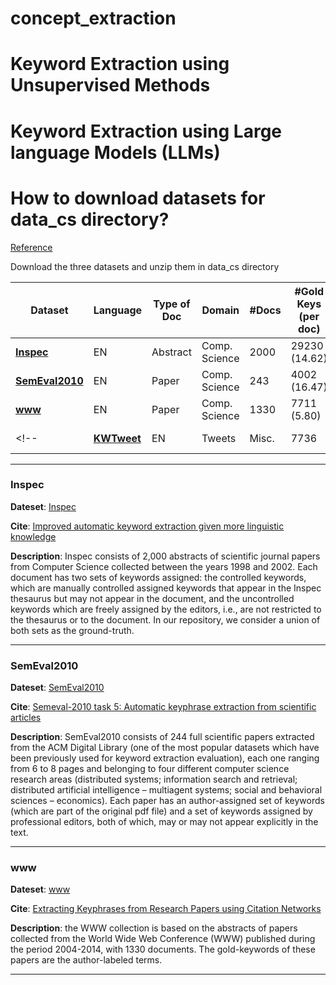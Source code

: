 # concept_extraction

# Keyword Extraction using Unsupervised Methods


# Keyword Extraction using Large language Models (LLMs)


# How to download datasets for data_cs directory?
[Reference](https://github.com/LIAAD/KeywordExtractor-Datasets/tree/master)

Download the three datasets and unzip them in data_cs directory

| Dataset                         | Language | Type of Doc     | Domain        | #Docs  | #Gold Keys (per doc) | #Tokens per doc | Absent GoldKey | 
| ------------------------------- | -------- | --------------- | ------------- | -----  | -------------------- | --------------- | -------------- |
| [__Inspec__](#Inspec)           | EN       | Abstract        | Comp. Science | 2000   | 29230 (14.62)        | 128.20          | 37.7%          |
| [__SemEval2010__](#SemEval2010) | EN       | Paper           | Comp. Science | 243    | 4002 (16.47)         | 8332.34         | 11.3%          |
| [__www__](#www)                 | EN       | Paper           | Comp. Science | 1330   | 7711 (5.80)          | 84.08           | 55.0%          |
<!--| [__KWTweet__](#KWTweet)         | EN       | Tweets          | Misc.         | 7736  | 31759 (4.12)         | 19.79           | 7.87%          |-->

---
<a name="Inspec"></a>
### Inspec

**Dateset**: [Inspec](datasets/Inspec.zip)

**Cite**: [Improved automatic keyword extraction given more linguistic knowledge](https://dl.acm.org/citation.cfm?id=1119383)

**Description**: Inspec consists of 2,000 abstracts of scientific journal papers from Computer Science collected between the years 1998 and 2002. Each document has two sets of keywords assigned: the controlled keywords, which are manually controlled assigned keywords that appear in the Inspec thesaurus but may not appear in the document, and the uncontrolled keywords which are freely assigned by the editors, i.e., are not restricted to the thesaurus or to the document. In our repository, we consider a union of both sets as the ground-truth.

---

<a name="SemEval2010"></a>
### SemEval2010

**Dateset**: [SemEval2010](datasets/SemEval2010.zip)

**Cite**: [Semeval-2010 task 5: Automatic keyphrase extraction from scientific articles](https://dl.acm.org/citation.cfm?id=1859668)

**Description**: SemEval2010 consists of 244 full scientific papers extracted from the ACM Digital Library (one of the most popular datasets which have been previously used for keyword extraction evaluation), each one ranging from 6 to 8 pages and belonging to four different computer science research areas (distributed systems; information search and retrieval; distributed artificial intelligence – multiagent systems; social and behavioral sciences – economics). Each paper has an author-assigned set of keywords (which are part of the original pdf file) and a set of keywords assigned by professional editors, both of which, may or may not appear explicitly in the text.

---
<a name="www"></a>
### www

**Dateset**: [www](datasets/www.zip)

**Cite**: [Extracting Keyphrases from Research Papers using Citation Networks](https://www.aaai.org/ocs/index.php/AAAI/AAAI14/paper/viewFile/8662/8618)

**Description**: the WWW collection is based on the abstracts of papers collected from the World Wide Web Conference (WWW) published during the period 2004-2014, with 1330 documents. The gold-keywords of these papers are the author-labeled terms. 

---